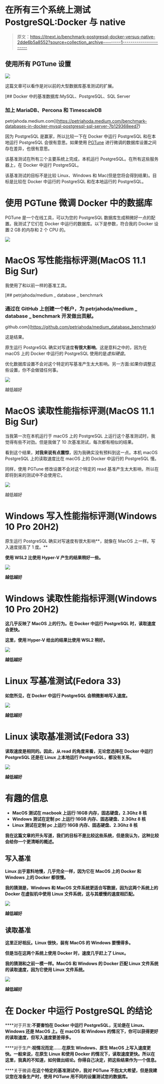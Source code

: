 # 在所有三个系统上测试 PostgreSQL:Docker 与 native

> 原文：<https://itnext.io/benchmark-postgresql-docker-versus-native-2dde6b5a8552?source=collection_archive---------1----------------------->

## 使用所有 PGTune 设置

![](img/7d85c01fb642adc8133fddf6aba86c1d.png)

这篇文章可以看作是对以前的大型数据库基准测试的扩展。

[](https://petrjahoda.medium.com/benchmark-databases-in-docker-mysql-postgresql-sql-server-7b129368eed7) [## Docker 中的基准数据库:MySQL、PostgreSQL、SQL Server

### 加上 MariaDB、Percona 和 TimescaleDB

petrjahoda.medium.com](https://petrjahoda.medium.com/benchmark-databases-in-docker-mysql-postgresql-sql-server-7b129368eed7) 

因为 PostgreSQL 是赢家，所以比较一下在 Docker 中运行 PostgreSQL 和在本地运行 PostgreSQL 会很有意思。如果使用 [PGTune](https://pgtune.leopard.in.ua/#/) 进行微调的数据库设置之间存在差异，也很有意思。

该基准测试在所有三个主要系统上完成，本机运行 PostgreSQL。在所有这些服务器上，在 Docker 中运行 PostgreSQL。

该基准测试的目标不是比较 Linux、Windows 和 Mac(但是您将会得到结果)。目标是比较在 Docker 中运行的 PostgreSQL 和在本地运行的 PostgreSQL。

# 使用 PGTune 微调 Docker 中的数据库

PGTune 是一个在线工具，可以为您的 PostgreSQL 数据库生成稍微好一点的配置。我测试了它们在 Docker 中运行的数据库。以下是参数，符合我的 Docker 设置:2 GB 的内存和 2 个 CPU 的。

![](img/5db73e8ff218ef5a3e26f40db79de449.png)

# MacOS 写性能指标评测(MacOS 11.1 Big Sur)

我使用了和以前一样的基准工具。

[](https://github.com/petrjahoda/medium_database_benchmark) [## petrjahoda/medium _ database _ benchmark

### 通过在 GitHub 上创建一个帐户，为 petrjahoda/medium _ database _ benchmark 开发做出贡献。

github.com](https://github.com/petrjahoda/medium_database_benchmark) 

这是结果。

原生运行 PostgreSQL 确实对写速度**有很大影响**。这是意料之中的，因为在 macOS 上的 Docker 中运行的 PostgreSQL 使用的是*虚拟硬盘*。

优化数据库设置不会对这个特定的写基准产生太大影响。另一方面:如果你调整这些设置，你不会做错任何事。

![](img/1b0aa312cb01149027b676a2366f306c.png)

越低越好

# MacOS 读取性能指标评测(MacOS 11.1 Big Sur)

当我第一次在本机运行于 macOS 上的 PostgreSQL 上运行这个基准测试时，我觉得有些不对劲。但是我做了 10 次基准测试，每次都有相似的结果。

看到这个结果，**对我来说有点震惊**，因为我确实没有预料到这一点。本机 macOS PostgreSQL 上的读取速度比在 macOS 上的 Docker 中运行的 PostgreSQL 慢。

同样，使用 PGTune 修改设置不会对这个特定的 read 基准产生太大影响，所以在即将到来的测试中不会使用它。

![](img/138be6f2885ffc3ae1cdf49b483a7fc7.png)

越低越好

# Windows 写入性能指标评测(Windows 10 Pro 20H2)

原生运行 PostgreSQL 确实对写速度有很大影响**，就像在 MacOS 上一样。写入速度提高了 1 度。**

**使用 WSL2 比使用 Hyper-V 产生的结果稍好一些。**

**![](img/5ae67f77065688e5e8cdd2b51314b816.png)**

**越低越好**

# **Windows 读取性能指标评测(Windows 10 Pro 20H2)**

**这几乎反映了 MacOS 上的行为。在 Docker 中运行 PostgreSQL 时，读取速度会更快。**

**这里，使用 Hyper-V 给出的结果比使用 WSL2 稍好。**

**![](img/be0b9ea725eb2ffe1823463e732154b4.png)**

**越低越好**

# **Linux 写基准测试(Fedora 33)**

**如您所见，在 Docker 中运行 PostgreSQL 会稍微影响写入速度。**

**![](img/b5fbd8fc3660e034f9987f9bdc40899b.png)**

**越低越好**

# **Linux 读取基准测试(Fedora 33)**

**读取速度是相同的。因此，从 read 的角度来看，无论您选择在 Docker 中运行 PostgreSQL 还是在 Linux 上本地运行 PostgreSQL，都没有关系。**

**![](img/f6f69d972516d9caaf03c52c1c43373f.png)**

**越低越好**

# **有趣的信息**

*   **MacOS 测试在 macbook 上运行:16GB 内存，固态硬盘，2.3Ghz 8 核**
*   **Windows 测试在定制 pc 上运行:16GB 内存、固态硬盘、2.3Ghz 8 核**
*   **Linux 测试在定制 pc 上运行:16GB 内存、固态硬盘、2.3Ghz 8 核**

**我在这篇文章的开头写道，我们的目标不是比较这些系统，但是我认为，这种比较会给你一个更清晰的概述。**

## **写入基准**

**Linux 出乎意料地慢，几乎完全一样，因为它在 MacOS 上的 Docker 和 Windows 上的 Docker 都很慢。**

**我的猜测是，Windows 和 MacOS 文件系统更适合写数据，因为这两个系统上的 Docker 在虚拟机中使用 Linux 文件系统，这与其缓慢的速度相匹配。**

**![](img/ea5650ef36c135392e6ac68e0eae7344.png)**

**越低越好**

## **读取基准**

**这里正好相反。Linux 很快，装有 MacOS 的 Windows 要慢得多。**

**但是当在这两个系统上使用 Docker 时，速度几乎赶上了 Linux。**

**我的猜测和之前一模一样。MacOS 和 Windows 的 Docker 匹配 Linux 文件系统的读取速度，因为它使用 Linux 文件系统。**

**![](img/5753f70715e08b065b949f822525c068.png)**

**越低越好**

# **在 Docker 中运行 PostgreSQL 的结论**

****对于开发:**不要害怕在 Docker 中运行 PostgreSQL，无论是在 Linux、Windows 还是 MacOS 上。在 macOS 和 Windows 的情况下，你可以获得更好的读取速度，但写入速度要差得多。**

****对于生产:**视情况而定……在原生 Windows、原生 MacOS 上写入速度更快。一般来说，在原生 Linux 和使用 Docker 的情况下，读取速度更快。所以在这里，我真的不知道，如何做出结论。你得自己决定，把这些结果作为一个信息。**

****关于微调:**在这个特定的基准测试中，我对 PGTune 不抱太大希望，但是我建议您在准备生产时，使用 PGTune 用不同的设置测试您的数据库。**
